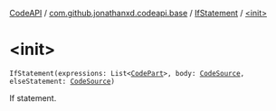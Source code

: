 [CodeAPI](../../index.md) / [com.github.jonathanxd.codeapi.base](../index.md) / [IfStatement](index.md) / [&lt;init&gt;](.)

# &lt;init&gt;

`IfStatement(expressions: List<`[`CodePart`](../../com.github.jonathanxd.codeapi/-code-part/index.md)`>, body: `[`CodeSource`](../../com.github.jonathanxd.codeapi/-code-source/index.md)`, elseStatement: `[`CodeSource`](../../com.github.jonathanxd.codeapi/-code-source/index.md)`)`

If statement.

